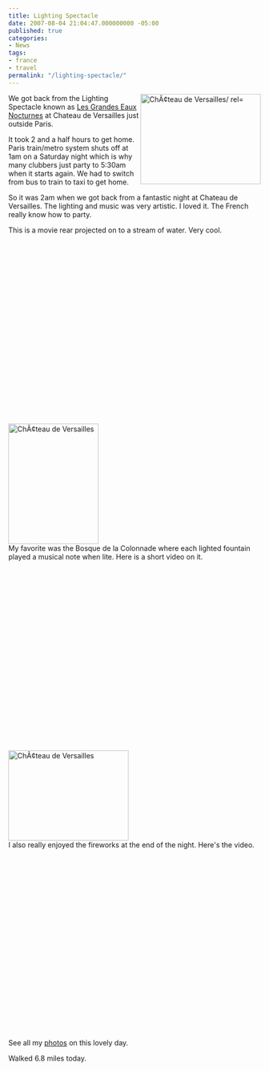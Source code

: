 ```yaml
---
title: Lighting Spectacle
date: 2007-08-04 21:04:47.000000000 -05:00
published: true
categories:
- News
tags:
- france
- travel
permalink: "/lighting-spectacle/"
---
```

<p><a title="ChÃ¢teau de Versailles" href="http://www.flickr.com/photos/eaglechris/1014903251/" rel="nofollow"><img src="{{ site.baseurl }}/posts/2007/08/1014903251_e0a4ccdd1b_m.jpg" alt="ChÃ¢teau de Versailles/ rel=" width="240" height="180" align="right" /></a>We got back from the Lighting Spectacle known as <a href="http://www.chateauversaillesspectacles.fr/gb/gen.htm" rel="nofollow">Les Grandes Eaux Nocturnes</a> at Chateau de Versailles just outside Paris.</p>
<p>It took 2 and a half hours to get home. Paris train/metro system shuts off at 1am on a Saturday night which is why many clubbers just party to 5:30am when it starts again. We had to switch from bus to train to taxi to get home.</p>
<p>So it was 2am when we got back from a fantastic night at Chateau de Versailles. The lighting and music was very artistic. I loved it. The French really know how to party.</p>
<p>This is a movie rear projected on to a stream of water. Very cool.</p>
<p><object width="425" height="350"><param name="movie" value="http://www.youtube.com/v/ijwv7LC9e3U" /><embed src="http://www.youtube.com/v/ijwv7LC9e3U" type="application/x-shockwave-flash" width="425" height="350" />  </object></p>
<p><a title="ChÃ¢teau de Versailles" href="http://www.flickr.com/photos/eaglechris/1015813356/" rel="nofollow"><img src="{{ site.baseurl }}/posts/2007/08/1015813356_c637266d47_m.jpg" alt="ChÃ¢teau de Versailles" width="180" height="240" align="middle" /></a><br />
My favorite was the Bosque de la Colonnade where each lighted fountain played a musical note when lite. Here is a short video on it.</p>
<p><object width="425" height="350"><param name="movie" value="http://www.youtube.com/v/ZWL4TJUrkuU" /><embed src="http://www.youtube.com/v/ZWL4TJUrkuU" type="application/x-shockwave-flash" width="425" height="350" />  </object></p>
<p><a title="ChÃ¢teau de Versailles" href="http://www.flickr.com/photos/eaglechris/1014953517/" rel="nofollow"><img src="{{ site.baseurl }}/posts/2007/08/1014953517_93a7748643_m.jpg" alt="ChÃ¢teau de Versailles" width="240" height="180" align="center" /></a><br />
I also really enjoyed the fireworks at the end of the night. Here's the video.</p>
<p><object width="425" height="350"><param name="movie" value="http://www.youtube.com/v/2dajRplnYzM" /><embed src="http://www.youtube.com/v/2dajRplnYzM" type="application/x-shockwave-flash" width="425" height="350" />  </object></p>
<p>See all my <a href="http://www.flickr.com/photos/eaglechris/sets/72157601231955875/" rel="nofollow">photos</a> on this lovely day.</p>
<p>Walked 6.8 miles today.</p>
